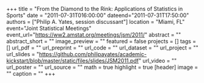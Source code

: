 +++
title = "From the Diamond to the Rink: Applications of Statistics in Sports"
date = "2011-07-31T016:00:00"
dateend="2011-07-31T17:50:00"
authors = ["Philip A. Yates, session discussant"]
location = "Miami, FL"
event="Joint Statistical Meetings"
event_url="https://ww2.amstat.org/meetings/jsm/2011/"
abstract = ""
abstract_short = ""
image_preview = ""
featured = false
projects = []
tags = []
url_pdf = ""
url_preprint = ""
url_code = ""
url_dataset = ""
url_project = ""
url_slides = "https://github.com/philipayates/academic-kickstart/blob/master/static/files/slides/JSM2011.pdf"
url_video = ""
url_poster = ""
url_source = ""
math = true
highlight = true
[header]
image = ""
caption = ""
+++
